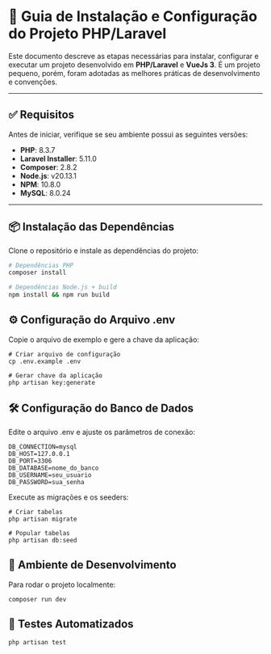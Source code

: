 # 📘 Guia de Instalação e Configuração do Projeto PHP/Laravel

Este documento descreve as etapas necessárias para instalar, configurar e executar um projeto desenvolvido em **PHP/Laravel** e **VueJs 3**. É um projeto pequeno, porém, foram adotadas as melhores práticas de desenvolvimento e convenções.

---

## ✅ Requisitos

Antes de iniciar, verifique se seu ambiente possui as seguintes versões:

- **PHP**: 8.3.7  
- **Laravel Installer**: 5.11.0  
- **Composer**: 2.8.2  
- **Node.js**: v20.13.1  
- **NPM**: 10.8.0  
- **MySQL**: 8.0.24  

---

## 📦 Instalação das Dependências

Clone o repositório e instale as dependências do projeto:

```bash
# Dependências PHP
composer install

# Dependências Node.js + build
npm install && npm run build
```

## ⚙️ Configuração do Arquivo .env
Copie o arquivo de exemplo e gere a chave da aplicação:
```
# Criar arquivo de configuração
cp .env.example .env

# Gerar chave da aplicação
php artisan key:generate
```

## 🛠️ Configuração do Banco de Dados

Edite o arquivo .env e ajuste os parâmetros de conexão:

```
DB_CONNECTION=mysql
DB_HOST=127.0.0.1
DB_PORT=3306
DB_DATABASE=nome_do_banco
DB_USERNAME=seu_usuario
DB_PASSWORD=sua_senha
```

Execute as migrações e os seeders:
```
# Criar tabelas
php artisan migrate

# Popular tabelas
php artisan db:seed
```
## 🧪 Ambiente de Desenvolvimento

Para rodar o projeto localmente:

```
composer run dev
```
## 🧾 Testes Automatizados

```
php artisan test
```


